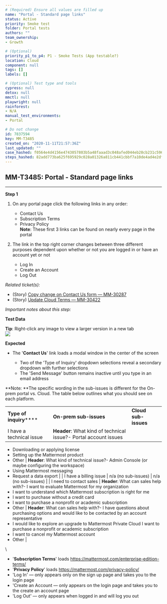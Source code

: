```yaml
---
# (Required) Ensure all values are filled up
name: "Portal - Standard page links"
status: Active
priority: Smoke test
folder: Portal tests
authors: ""
team_ownership: 
- Growth

# (Optional)
priority_p1_to_p4: P1 - Smoke Tests (App testable?)
location: Cloud
component: null
tags: []
labels: []

# (Optional) Test type and tools
cypress: null
detox: null
mmctl: null
playwright: null
rainforest: 
- N/A
manual_test_environments: 
- Portal

# Do not change
id: 7837594
key: MM-T3485
created_on: "2020-11-11T21:57:36Z"
last_updated: ""
case_hashed: f0564e4d4156e4743057803b5a48faaad3c048afed044eb28cb231c596fb3a5298fb67476754646b82cf71588a2daa3c
steps_hashed: 82add773ba625f695929c028a01326a811cb441cbbf7a10de4ad4e2df0e8735840b52d309b107d58421f2a32d17cdbc4
---
```


<!-- (Auto-generated) Based on frontmatter's "key" and "name" -->

## MM-T3485: Portal - Standard page links

---

**Step 1**

1. On any portal page click the following links in any order:

   - Contact Us
   - Subscription Terms
   - Privacy Policy
     \
     **Note**: These first 3 links can be found on nearly every page in the portal

2. The link in the top right corner changes between three different purposes dependent upon whether or not you are logged in or have an account yet or not

   - Log In
   - Create an Account
   - Log Out

_Related ticket(s):_

- (Story) [Copy change on Contact Us form — MM-30287](https://mattermost.atlassian.net/browse/MM-30287)
- (Story) [Update Cloud Terms — MM-30422](https://mattermost.atlassian.net/browse/MM-30422)

_Important notes about this step:_

**Test Data**

**Tip**: Right-click any image to view a larger version in a new tab\
![](https://smartbear-tm4j-prod-us-west-2-attachment-rich-text.s3.us-west-2.amazonaws.com/embedded-f3277290f945470c4add5d21ef3dc7ca7b74388fc7152bfb6b99ae58c66a95a8-1605132653022-1605132653022.png)

**Expected**

- The '**Contact Us**' link loads a modal window in the center of the screen

  - Two of the 'Type of Inquiry' dropdown selections reveal a secondary dropdown with further selections
  - The 'Send Message' button remains inactive until you type in an email address

\*\*Note: \*\*The specific wording in the sub-issues is different for the On-prem portal vs. Cloud. The table below outlines what you should see on each platform.

|                             |                                                                  |                      |
| --------------------------- | ---------------------------------------------------------------- | -------------------- |
| **Type of inquiry**\*\*\*\* | **On-prem sub-issues**                                           | **Cloud sub-issues** |
| I have a technical issue    | **Header**: What kind of technical issue?- Portal account issues |                      |

- Downloading or applying license
- Setting up the Mattermost product
- Other | **Header**: What kind of technical issue?- Admin Console (or maybe configuring the workspace)
- Using Mattermost messaging
- Request a data export | | I have a billing issue | n/a (no sub-issues) | n/a (no sub-issues) | | I need to contact sales | **Header**: What can sales help with?- I want to evaluate Mattermost for my organization
- I want to understand which Mattermost subscription is right for me
- I want to purchase without a credit card
- I want to purchase a nonprofit or academic subscription
- Other | **Header**: What can sales help with?- I have questions about purchasing options and would like to be contacted by an account representative
- I would like to explore an upgrade to Mattermost Private Cloud I want to purchase a nonprofit or academic subscription
- I want to cancel my Mattermost account
- Other |

\\

- '**Subscription Terms**' loads <https://mattermost.com/enterprise-edition-terms/>
- '**Privacy Policy**' loads <https://mattermost.com/privacy-policy/>
- 'Log In' — only appears only on the sign up page and takes you to the login page
- 'Create an Account — only appears on the login page and takes you to the create an account page
- 'Log Out' — only appears when logged in and will log you out
